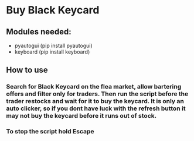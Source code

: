 # Buy Black Keycard

## Modules needed:
- pyautogui (pip install pyautogui)
- keyboard (pip install keyboard)

## How to use

### Search for Black Keycard on the flea market, allow bartering offers and filter only for traders. Then run the script before the trader restocks and wait for it to buy the keycard. It is only an auto clicker, so if you dont have luck with the refresh button it may not buy the keycard before it runs out of stock.

### To stop the script hold Escape
